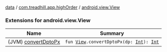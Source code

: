 [data](../../index.md) / [com.treadhill.app.highOrder](../index.md) / [android.view.View](./index.md)

### Extensions for android.view.View

| Name | Summary |
|---|---|
| (JVM) [convertDptoPx](convert-dpto-px.md) | `fun `[`View`](https://developer.android.com/reference/android/view/View.html)`.convertDptoPx(dp: `[`Int`](https://kotlinlang.org/api/latest/jvm/stdlib/kotlin/-int/index.html)`): `[`Int`](https://kotlinlang.org/api/latest/jvm/stdlib/kotlin/-int/index.html) |
